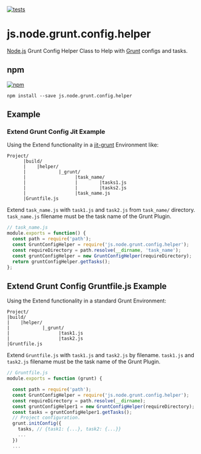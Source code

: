 [![tests][tests]][tests-url]

# js.node.grunt.config.helper
[Node.js](https://nodejs.org/en/) Grunt Config Helper Class to Help with [Grunt](https://gruntjs.com/) configs and tasks.

## npm
[![npm][npm]][npm-url]

```
npm install --save js.node.grunt.config.helper
```

## Example
### Extend Grunt Config Jit Example
Using the Extend functionality in a [jit-grunt](https://github.com/shootaroo/jit-grunt) Environment like:

```
Project/
      |build/
      |    |helper/
      |            |_grunt/
      |                  |task_name/
      |                  |        |tasks1.js
      |                  |        |tasks2.js
      |                  |task_name.js
      |Gruntfile.js
```

Extend `task_name.js` with `task1.js` and `task2.js` from `task_name/` directory.
`task_name.js` filename must be the task name of the Grunt Plugin.

```Javascript
// task_name.js
module.exports = function() {
  const path = require('path');
  const GruntConfigHelper = require('js.node.grunt.config.helper');
  const requireDirectory = path.resolve(__dirname, 'task_name');
  const gruntConfigHelper = new GruntConfigHelper(requireDirectory);
  return gruntConfigHelper.getTasks();
};
```

## Extend Grunt Config Gruntfile.js Example
Using the Extend functionality in a standard Grunt Environment:

```
Project/
|build/
|    |helper/
|            |_grunt/
|                  |task1.js
|                  |task2.js
|Gruntfile.js
```

Extend `Gruntfile.js` with `task1.js` and `task2.js` by filename.
`task1.js` and `task2.js` filename must be the task name of the Grunt Plugin.

```Javascript
// Gruntfile.js
module.exports = function (grunt) {

  const path = require('path');
  const GruntConfigHelper = require('js.node.grunt.config.helper');
  const requireDirectory = path.resolve(__dirname);
  const gruntConfigHelper1 = new GruntConfigHelper(requireDirectory);
  const tasks = gruntConfigHelper1.getTasks();
  // Project configuration.
  grunt.initConfig({
    tasks, // {task1: {...}, task2: {...}}
    ...
  })
  ...
```

[tests]: https://img.shields.io/travis/exiguus/js.node.grunt.config.helper/master.svg
[tests-url]: https://travis-ci.org/exiguus/js.node.grunt.config.helper

[npm]: https://img.shields.io/npm/v/js.node.grunt.config.helper.svg
[npm-url]: https://npmjs.com/package/js.node.grunt.config.helper

[licenses-url]: https://img.shields.io/npm/l/js.node.grunt.config.helper.svg
[licenses]: https://github.com/exiguus/js.node.grunt.config.helper
